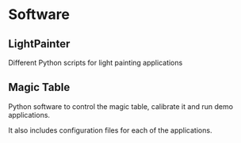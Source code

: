 # Software
## LightPainter
Different Python scripts for light painting applications

## Magic Table
Python software to control the magic table, calibrate it and run demo applications.

It also includes configuration files for each of the applications.